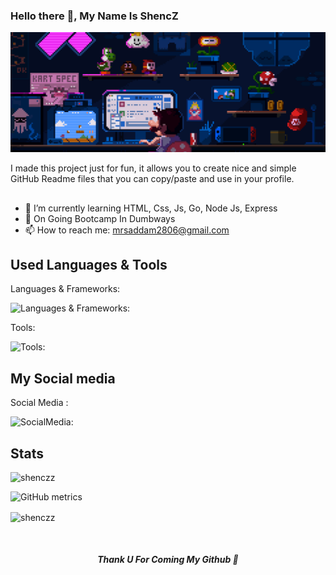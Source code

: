 ### Hello there 👋, My Name Is ShencZ
![I am GitHub Readme Generator's creator](https://raw.githubusercontent.com/mosh3eb/Portfolio_Page/main/images/bg.gif)

I made this project just for fun, it allows you to create nice and simple GitHub Readme files that you can copy/paste and use in your profile.

##
- 🌱 I’m currently learning HTML, Css, Js, Go, Node Js, Express
- 📖 On Going Bootcamp In Dumbways
- 📫 How to reach me: mrsaddam2806@gmail.com 

## Used Languages & Tools

Languages & Frameworks:

![Languages & Frameworks:](https://skillicons.dev/icons?i=html,css,js,golang,nodejs,express)

Tools:

![Tools:](https://skillicons.dev/icons?i=vscode,git,github)

## My Social media

Social Media :

![SocialMedia:](https://skillicons.dev/icons?i=twitter,instagram,linkedin)

## Stats

<p><img src="https://github-readme-stats.vercel.app/api/top-langs?username=shenczz&show_icons=true&theme=dracula&hide_border=true&locale=en&layout=compact" alt="shenczz" /></p>

![GitHub metrics](https://metrics.lecoq.io/shenczz)  

<p><img align="center" src="https://github-readme-streak-stats.herokuapp.com/?user=shenczz&theme=dark" alt="shenczz" /></p>

<br>

<h5 align="center">Thank U For Coming My Github 👋</h5>
